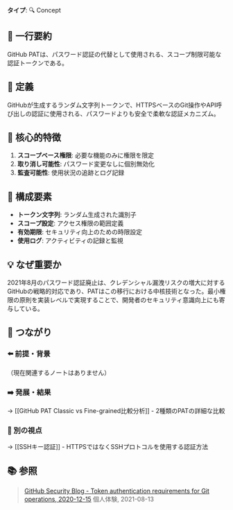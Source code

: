 **タイプ**: 🔍 Concept

## 📝 一行要約
GitHub PATは、パスワード認証の代替として使用される、スコープ制限可能な認証トークンである。

## 🎯 定義
GitHubが生成するランダム文字列トークンで、HTTPSベースのGit操作やAPI呼び出しの認証に使用される、パスワードよりも安全で柔軟な認証メカニズム。

## 🔑 核心的特徴
1. **スコープベース権限**: 必要な機能のみに権限を限定
2. **取り消し可能性**: パスワード変更なしに個別無効化
3. **監査可能性**: 使用状況の追跡とログ記録

## 📐 構成要素
- **トークン文字列**: ランダム生成された識別子
- **スコープ設定**: アクセス権限の範囲定義
- **有効期限**: セキュリティ向上のための時限設定
- **使用ログ**: アクティビティの記録と監視

## 💡 なぜ重要か

2021年8月のパスワード認証廃止は、クレデンシャル漏洩リスクの増大に対するGitHubの戦略的対応であり、PATはこの移行における中核技術となった。最小権限の原則を実装レベルで実現することで、開発者のセキュリティ意識向上にも寄与している。

## 🔗 つながり

### ⬅️ 前提・背景
（現在関連するノートはありません）

### ➡️ 発展・結果
→ [[GitHub PAT Classic vs Fine-grained比較分析]] - 2種類のPATの詳細な比較

### 🔀 別の視点
→ [[SSHキー認証]] - HTTPSではなくSSHプロトコルを使用する認証方法

## 📚 参照
> [GitHub Security Blog - Token authentication requirements for Git operations, 2020-12-15](https://github.blog/2020-12-15-token-authentication-requirements-for-git-operations/)
> 個人体験, 2021-08-13